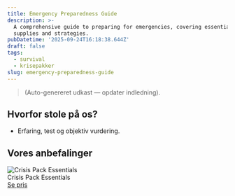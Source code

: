 ```yaml
---
title: Emergency Preparedness Guide
description: >-
  A comprehensive guide to preparing for emergencies, covering essential
  supplies and strategies.
pubDatetime: '2025-09-24T16:18:38.644Z'
draft: false
tags:
  - survival
  - krisepakker
slug: emergency-preparedness-guide
---
```

> (Auto-genereret udkast — opdater indledning).

## Hvorfor stole på os?
- Erfaring, test og objektiv vurdering.

## Vores anbefalinger


<!-- Auto: Affiliate-kort fra Products/SKUs -->

<div class="aff-card"><img src="abstract_15.png (https://v5.airtableusercontent.com/v3/u/45/45/1758744000000/0Ko_sg-3ZOc5D7XGV_UYgw/rvsTXNhL7P5OBVVOmOoGMnNLqmJe5VCI-6ptGR2HUizxTknAKVZd6DYnjx_A7ctuUm8vcaWrD1NdhiPpX-rYr1s2BrGVkimKVMA3iWoSftHIZsxgacBlbeQ0WxFB_fODMv9qG1nyOYuc7wfBYY7Ctt_DAMYAENL1ocJJm3n19fk/aIRtY1D46JN_UPvqqLYDEMuvyrqwsA-4ISMPMpEjt1o)" alt="Crisis Pack Essentials" class="aff-card__img" /><div class="aff-card__meta"><div class="aff-card__title">Crisis Pack Essentials</div><a class="aff-btn" href="https://affiliate.homeessentialsee62.com/deal789?utm_source=klartilalt&utm_medium=affiliate&subid=emergency-preparedness-guide-2025-09-24" rel="sponsored nofollow noopener" target="_blank">Se pris</a></div></div>

